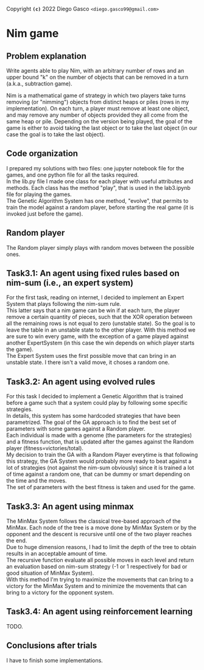 Copyright **`(c)`** 2022 Diego Gasco `<diego.gasco99@gmail.com>`

# Nim game

## Problem explanation

Write agents able to play Nim, with an arbitrary number of rows and an upper bound "k" on the number of objects that can be removed in a turn (a.k.a., subtraction game). <br>

Nim is a mathematical game of strategy in which two players take turns removing (or "nimming") objects from distinct heaps or piles (rows in my implementation). On each turn, a player must remove at least one object, and may remove any number of objects provided they all come from the same heap or pile. Depending on the version being played, the goal of the game is either to avoid taking the last object or to take the last object (in our case the goal is to take the last object).

## Code organization

I prepared my solutions with two files: one jupyter notebook file for the games, and one python file for all the tasks required. <br>
In the lib.py file I made one class for each player with useful attributes and methods. Each class has the method "play", that is used in the lab3.ipynb file for playing the games. <br>
The Genetic Algorithm System has one method, "evolve", that permits to train the model against a random player, before starting the real game (it is invoked just before the game). <br>

## Random player

The Random player simply plays with random moves between the possible ones.

## Task3.1: An agent using fixed rules based on nim-sum (i.e., an expert system)

For the first task, reading on internet, I decided to implement an Expert System that plays following the nim-sum rule. <br>
This latter says that a nim game can be win if at each turn, the player remove a certain quantity of pieces, such that the XOR operation between all the remaining rows is not equal to zero (unstable state). So the goal is to leave the table in an unstable state to the other player.
With this method we are sure to win every game, with the exception of a game played against another ExpertSystem (in this case the win depends on which player starts the game). <br>
The Expert System uses the first possible move that can bring in an unstable state. I there isn't a valid move, it choses a random one. <br> 

## Task3.2: An agent using evolved rules

For this task I decided to implement a Genetic Algorithm that is trained before a game such that a system could play by following some specific strategies. <br>
In details, this system has some hardcoded strategies that have been parametrized. The goal of the GA approach is to find the best set of parameters with some games against a Random player. <br>
Each individual is made with a genome (the parameters for the strategies) and a fitness function, that is updated after the games against the Random player (fitness=victories/total). <br>
My decision to train the GA with a Random Player everytime is that following this strategy, the GA System would probably more ready to beat against a lot of strategies (not against the nim-sum obviously) since it is trained a lot of time against a random one, that can be dummy or smart depending on the time and the moves. <br>
The set of parameters with the best fitness is taken and used for the game.

## Task3.3: An agent using minmax

The MinMax System follows the classical tree-based approach of the MinMax. Each node of the tree is a move done by MinMax System or by the opponent and the descent is recursive until one of the two player reaches the end. <br>
Due to huge dimension reasons, I had to limit the depth of the tree to obtain results in an acceptable amount of time. <br>
The recursive function evaluate all possible moves in each level and return an evaluation based on nim-sum strategy (-1 or 1 respectively for bad or good situation of MinMax System). <br>
With this method I'm trying to maximize the movements that can bring to a victory for the MinMax System and to minimize the movements that can bring to a victory for the opponent system.  

## Task3.4: An agent using reinforcement learning

TODO.

## Conclusions after trials

I have to finish some implementations. 